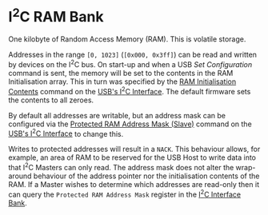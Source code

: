 # I<sup>2</sup>C RAM Bank
One kilobyte of Random Access Memory (RAM).  This is volatile storage.

Addresses in the range `[0, 1023]` (`[0x000, 0x3ff]`) can be read and written by devices on the I<sup>2</sup>C bus.  On start-up and when a USB _Set
Configuration_ command is sent, the memory will be set to the contents in the RAM Initialisation array.  This in turn was specified by the
[RAM Initialisation Contents](../UsbDeviceModel/I2c/Reports/0x16.md) command on the [USB's I<sup>2</sup>C Interface](../UsbDeviceModel/I2c/Interface.md).
The default firmware sets the contents to all zeroes.

By default all addresses are writable, but an address mask can be configured via the
[Protected RAM Address Mask (Slave)](../UsbDeviceModel/I2c/Reports/0x08.md) command on the
[USB's I<sup>2</sup>C Interface](../UsbDeviceModel/I2c/Interface.md) to change this.

Writes to protected addresses will result in a `NACK`.  This behaviour allows, for example, an area of RAM to be reserved for the USB Host to write
data into that I<sup>2</sup>C Masters can only read.  The address mask does not alter the wrap-around behaviour of the address pointer nor the
initialisation contents of the RAM.  If a Master wishes to determine which addresses are read-only then it can query the `Protected RAM Address Mask`
register in the [I<sup>2</sup>C Interface Bank](I2cInterfaceBank.md).
